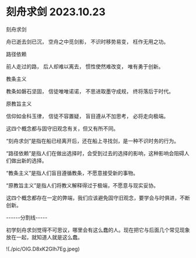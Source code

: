 # 刻舟求剑 2023.10.23

刻舟求剑

舟已逝去剑已沉，
空舟之中觅剑影，
不识时移势易变，
枉作无用之功。

路径依赖

前人走过的路，
后人却难以离去，
惯性使然难改变，
唯有勇于创新。

教条主义

教条如磐石坚固，
信徒唯唯诺诺，
不思进取墨守成规，
终将落后于时代。

原教旨主义

信仰如金科玉律，
信徒不容置疑，
盲目遵从不加思考，
必将走向极端。

这四个概念都与固守旧观念有关，但又有所不同。

“刻舟求剑”是指在船已经离开后，还在船上寻找剑，是一种不识时务的行为。

“路径依赖”是指人们在做出选择时，会受到过去的选择的影响，这种影响会阻碍人们做出新的选择。

“教条主义”是指人们盲目遵循教条，不愿意接受新的事物。

“原教旨主义”是指人们将教义解释得过于极端，不愿意与现实妥协。

这四个概念都存在一定的弊端，我们应该避免固守旧观念，要学会与时俱进，不断创新。

------分割线-----

初学刻舟求剑觉得不可思议，哪里会有这么蠢的人。现在把它与后面几个常见现象放在一起，就知道人就是这么蠢。

!(./pic/OIG.D8xK2GIh7Eg.jpeg)

